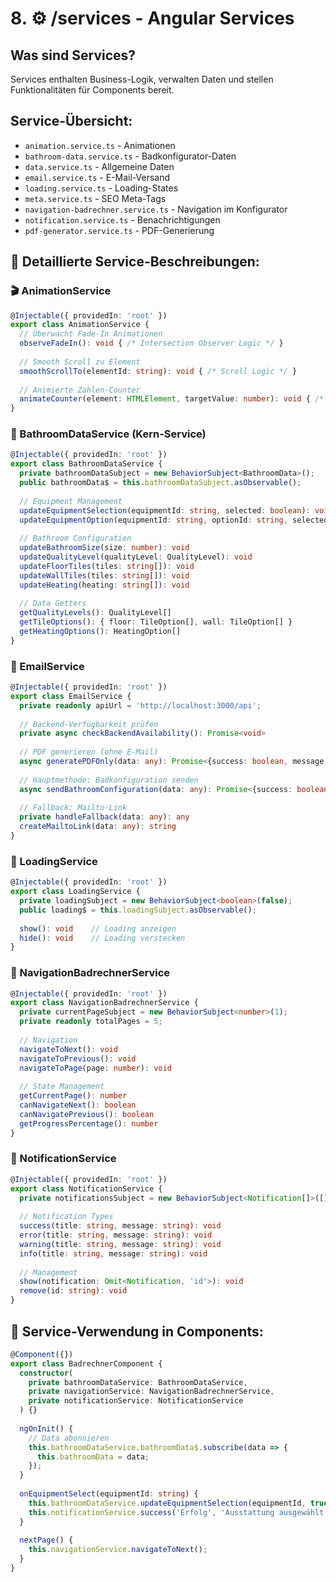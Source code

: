 # 8. ⚙️ /services - Angular Services

## Was sind Services?

Services enthalten Business-Logik, verwalten Daten und stellen Funktionalitäten für Components bereit.

## Service-Übersicht:

- `animation.service.ts` - Animationen
- `bathroom-data.service.ts` - Badkonfigurator-Daten
- `data.service.ts` - Allgemeine Daten
- `email.service.ts` - E-Mail-Versand
- `loading.service.ts` - Loading-States
- `meta.service.ts` - SEO Meta-Tags
- `navigation-badrechner.service.ts` - Navigation im Konfigurator
- `notification.service.ts` - Benachrichtigungen
- `pdf-generator.service.ts` - PDF-Generierung

## 📝 Detaillierte Service-Beschreibungen:

### 🎬 AnimationService

```typescript
@Injectable({ providedIn: 'root' })
export class AnimationService {
  // Überwacht Fade-In Animationen
  observeFadeIn(): void { /* Intersection Observer Logic */ }
  
  // Smooth Scroll zu Element
  smoothScrollTo(elementId: string): void { /* Scroll Logic */ }
  
  // Animierte Zahlen-Counter
  animateCounter(element: HTMLElement, targetValue: number): void { /* Animation Logic */ }
}
```

### 🛁 BathroomDataService (Kern-Service)

```typescript
@Injectable({ providedIn: 'root' })
export class BathroomDataService {
  private bathroomDataSubject = new BehaviorSubject<BathroomData>();
  public bathroomData$ = this.bathroomDataSubject.asObservable();
  
  // Equipment Management
  updateEquipmentSelection(equipmentId: string, selected: boolean): void
  updateEquipmentOption(equipmentId: string, optionId: string, selected: boolean): void
  
  // Bathroom Configuration
  updateBathroomSize(size: number): void
  updateQualityLevel(qualityLevel: QualityLevel): void
  updateFloorTiles(tiles: string[]): void
  updateWallTiles(tiles: string[]): void
  updateHeating(heating: string[]): void
  
  // Data Getters
  getQualityLevels(): QualityLevel[]
  getTileOptions(): { floor: TileOption[], wall: TileOption[] }
  getHeatingOptions(): HeatingOption[]
}
```

### 📧 EmailService

```typescript
@Injectable({ providedIn: 'root' })
export class EmailService {
  private readonly apiUrl = 'http://localhost:3000/api';
  
  // Backend-Verfügbarkeit prüfen
  private async checkBackendAvailability(): Promise<void>
  
  // PDF generieren (ohne E-Mail)
  async generatePDFOnly(data: any): Promise<{success: boolean, message: string}>
  
  // Hauptmethode: Badkonfiguration senden
  async sendBathroomConfiguration(data: any): Promise<{success: boolean, message: string}>
  
  // Fallback: Mailto-Link
  private handleFallback(data: any): any
  createMailtoLink(data: any): string
}
```

### 🔄 LoadingService

```typescript
@Injectable({ providedIn: 'root' })
export class LoadingService {
  private loadingSubject = new BehaviorSubject<boolean>(false);
  public loading$ = this.loadingSubject.asObservable();
  
  show(): void    // Loading anzeigen
  hide(): void    // Loading verstecken
}
```

### 📍 NavigationBadrechnerService

```typescript
@Injectable({ providedIn: 'root' })
export class NavigationBadrechnerService {
  private currentPageSubject = new BehaviorSubject<number>(1);
  private readonly totalPages = 5;
  
  // Navigation
  navigateToNext(): void
  navigateToPrevious(): void
  navigateToPage(page: number): void
  
  // State Management
  getCurrentPage(): number
  canNavigateNext(): boolean
  canNavigatePrevious(): boolean
  getProgressPercentage(): number
}
```

### 🔔 NotificationService

```typescript
@Injectable({ providedIn: 'root' })
export class NotificationService {
  private notificationsSubject = new BehaviorSubject<Notification[]>([]);
  
  // Notification Types
  success(title: string, message: string): void
  error(title: string, message: string): void
  warning(title: string, message: string): void
  info(title: string, message: string): void
  
  // Management
  show(notification: Omit<Notification, 'id'>): void
  remove(id: string): void
}
```

## 🎯 Service-Verwendung in Components:

```typescript
@Component({})
export class BadrechnerComponent {
  constructor(
    private bathroomDataService: BathroomDataService,
    private navigationService: NavigationBadrechnerService,
    private notificationService: NotificationService
  ) {}
  
  ngOnInit() {
    // Data abonnieren
    this.bathroomDataService.bathroomData$.subscribe(data => {
      this.bathroomData = data;
    });
  }
  
  onEquipmentSelect(equipmentId: string) {
    this.bathroomDataService.updateEquipmentSelection(equipmentId, true);
    this.notificationService.success('Erfolg', 'Ausstattung ausgewählt');
  }
  
  nextPage() {
    this.navigationService.navigateToNext();
  }
}
```